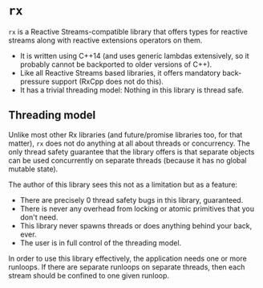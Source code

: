# `rx`

`rx` is a Reactive Streams-compatible library that offers types for reactive
streams along with reactive extensions operators on them.

* It is written using C++14 (and uses generic lambdas extensively, so it
  probably cannot be backported to older versions of C++).
* Like all Reactive Streams based libraries, it offers mandatory back-pressure
  support (RxCpp does not do this).
* It has a trivial threading model: Nothing in this library is thread safe.

## Threading model

Unlike most other Rx libraries (and future/promise libraries too, for that
matter), `rx` does not do anything at all about threads or concurrency. The only
thread safety guarantee that the library offers is that separate objects can be
used concurrently on separate threads (because it has no global mutable state).

The author of this library sees this not as a limitation but as a feature:

* There are precisely 0 thread safety bugs in this library, guaranteed.
* There is never any overhead from locking or atomic primitives that you don't
  need.
* This library never spawns threads or does anything behind your back, ever.
* The user is in full control of the threading model.

In order to use this library effectively, the application needs one or more
runloops. If there are separate runloops on separate threads, then each stream
should be confined to one given runloop.
